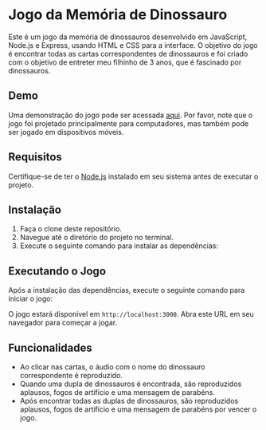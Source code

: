 # Jogo da Memória de Dinossauro

Este é um jogo da memória de dinossauros desenvolvido em JavaScript, Node.js e Express, usando HTML e CSS para a interface. O objetivo do jogo é encontrar todas as cartas correspondentes de dinossauros e foi criado com o objetivo de entreter meu filhinho de 3 anos, que é fascinado por dinossauros.


## Demo

Uma demonstração do jogo pode ser acessada [aqui](https://dinosaur-memory-game.onrender.com). Por favor, note que o jogo foi projetado principalmente para computadores, mas também pode ser jogado em dispositivos móveis.

## Requisitos

Certifique-se de ter o [Node.js](https://nodejs.org) instalado em seu sistema antes de executar o projeto.

## Instalação

1. Faça o clone deste repositório.
2. Navegue até o diretório do projeto no terminal.
3. Execute o seguinte comando para instalar as dependências:


## Executando o Jogo

Após a instalação das dependências, execute o seguinte comando para iniciar o jogo:


O jogo estará disponível em `http://localhost:3000`. Abra este URL em seu navegador para começar a jogar.

## Funcionalidades

- Ao clicar nas cartas, o áudio com o nome do dinossauro correspondente é reproduzido.
- Quando uma dupla de dinossauros é encontrada, são reproduzidos aplausos, fogos de artifício e uma mensagem de parabéns.
- Após encontrar todas as duplas de dinossauros, são reproduzidos aplausos, fogos de artifício e uma mensagem de parabéns por vencer o jogo.


